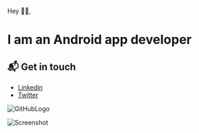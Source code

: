 
Hey 👋🏻,

# I am an Android app developer

## 📬 Get in touch

- [Linkedin](http://linkedin.com/in//kunalgharate)
- [Twitter](http://twitter.com/kunalgharate)

![GitHubLogo](https://i.ibb.co/CzKFmSb/68747470733a2f2f692e6962622e636f2f766a577868626e2f616e64726f69642e706e67-removebg-preview.png)

![Screenshot](https://cdn.geekdashboard.com/wp-content/uploads/2017/02/Love-Games-Apps.jpg)
